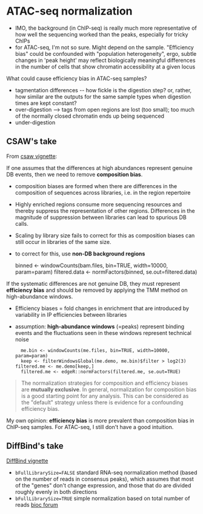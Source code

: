 # ATAC-seq normalization

-  IMO, the background (in ChIP-seq) is really much more representative of how well the sequencing worked than the peaks, especially for tricky ChIPs
-  for ATAC-seq, I'm not so sure. Might depend on the sample. "Efficiency bias" could be confounded with "population heterogeneity", ergo, subtle changes in 'peak height' may reflect biologically meaningful differences in the number of cells that show chromatin accessibility at a given locus

What could cause efficiency bias in ATAC-seq samples?

- tagmentation differences -- how fickle is the digestion step? or, rather, how similar are the outputs for the same sample types when digestion times are kept constant?
- over-digestion --> tags from open regions are lost (too small); too much of the normally closed chromatin ends up being sequenced 
- under-digestion

## CSAW's take

From [csaw vignette](https://bioconductor.org/packages/3.12/workflows/vignettes/csawUsersGuide/inst/doc/csaw.pdf):

If one assumes that the differences at high abundances represent genuine DB events, then we need to remove **composition bias**.

- composition biases are formed when there are differences in the composition of sequences across libraries, i.e. in the region repertoire
- Highly enriched regions consume more sequencing resources and thereby suppress the representation of other regions. Differences in the magnitude of suppression between libraries can lead to spurious DB calls.
- Scaling by library size fails to correct for this as composition biases can still occur in libraries of the same size.
- to correct for this, use **non-DB background regions**

	binned <- windowCounts(bam.files, bin=TRUE, width=10000, param=param)
	filtered.data <- normFactors(binned, se.out=filtered.data)
	

If the systematic differences are not genuine DB, they must represent **efficiency bias** and should be removed by applying the TMM method on high-abundance windows.

- Efficiency biases = fold changes in enrichment that are introduced by variability in IP efficiencies between libraries
- assumption: **high-abundance windows** (=peaks) represent binding events and the fluctuations seen in these windows represent technical noise
	
		me.bin <- windowCounts(me.files, bin=TRUE, width=10000, param=param)
		keep <- filterWindowsGlobal(me.demo, me.bin)$filter > log2(3) filtered.me <- me.demo[keep,]
		filtered.me <- edgeR::normFactors(filtered.me, se.out=TRUE)
	 
>The normalization strategies for composition and efficiency biases are **mutually exclusive**.
>In general, normalization for composition bias is a good starting point for any analysis. This can be considered as the "default" strategy unless there is evidence for a confounding efficiency bias.

My own opinion: **efficiency bias** is more prevalent than composition bias in ChIP-seq samples. For ATAC-seq, I still don't have a good intuition.

## DiffBind's take

[DiffBind vignette](https://bioconductor.org/packages/release/bioc/vignettes/DiffBind/inst/doc/DiffBind.pdf)

* `bFullLibrarySize=FALSE` standard RNA-seq normalization method (based on the number of reads in consensus peaks), which assumes that most of the "genes" don't change expression, and those that do are divided roughly evenly in both directions
* `bFullLibrarySize=TRUE` simple normalization based on total number of reads [bioc forum](https://support.bioconductor.org/p/118182/)
